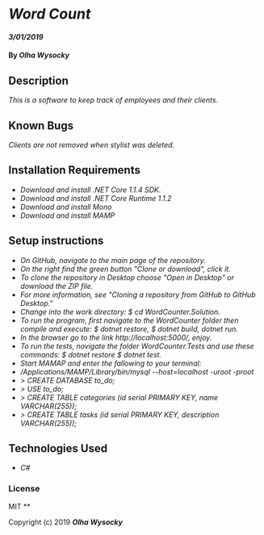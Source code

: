 # _Word Count_

#### _3/01/2019_

#### By _**Olha Wysocky**_

## Description
_This is a software to keep track of employees and their clients._


## Known Bugs

_Clients are not removed when stylist was deleted._

## Installation Requirements
* _Download and install .NET Core 1.1.4 SDK._
* _Download and install .NET Core Runtime 1.1.2_
* _Download and install Mono_
* _Download and install MAMP_

## Setup instructions
* _On GitHub, navigate to the main page of the repository._
* _On the right find the green button "Clone or download", click it._
* _To clone the repository in Desktop choose "Open in Desktop" or download the ZIP file._
* _For more information, see "Cloning a repository from GitHub to GitHub Desktop."_
* _Change into the work directory: $ cd WordCounter.Solution._
* _To run the program, first navigate to the WordCounter folder then compile and execute: $ dotnet restore, $ dotnet build, dotnet run._
* _In the browser go to the link http://localhost:5000/, enjoy._
* _To run the tests, novigate the folder WordCounter.Tests and use these commands: $ dotnet restore $ dotnet test._
* _Start MAMAP and enter the fallowing to your terminal:_
* _/Applications/MAMP/Library/bin/mysql --host=localhost -uroot -proot_
* _> CREATE DATABASE to_do;_
* _> USE to_do;_
* _> CREATE TABLE categories (id serial PRIMARY KEY, name VARCHAR(255));_
* _> CREATE TABLE tasks (id serial PRIMARY KEY, description VARCHAR(255));_


## Technologies Used

* _C#_

### License
MIT
**

Copyright (c) 2019 **_Olha Wysocky_**
